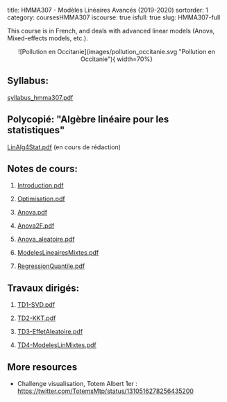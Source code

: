 title: HMMA307 - Modèles Linéaires Avancés (2019-2020)
sortorder: 1
category: coursesHMMA307
iscourse: true
isfull: true
slug: HMMA307-full

This course is in French, and deals with advanced linear models (Anova, Mixed-effects models, etc.).

<center>
![Pollution en Occitanie](images/pollution_occitanie.svg "Pollution en Occitanie"){ width=70%}
</center>

## Syllabus:
[syllabus_hmma307.pdf](/enseignement/Montpellier/HMMA307/syllabus_hmma307.pdf)


## Polycopié: "Algèbre linéaire pour les statistiques"
[LinAlg4Stat.pdf](/enseignement/Montpellier/HMMA307/LinAlg4Stat.pdf) (en cours de rédaction)

## Notes de cours:
1. [Introduction.pdf](/enseignement/Montpellier/HMMA307/Introduction.pdf)

1. [Optimisation.pdf](/enseignement/Montpellier/HMMA307/Optimisation.pdf)

1. [Anova.pdf](/enseignement/Montpellier/HMMA307/Anova.pdf)



1. [Anova2F.pdf](/enseignement/Montpellier/HMMA307/Anova2F.pdf)




1. [Anova_aleatoire.pdf](/enseignement/Montpellier/HMMA307/Anova_aleatoire.pdf)


1. [ModelesLineairesMixtes.pdf](/enseignement/Montpellier/HMMA307/ModelesLineairesMixtes.pdf)

1. [RegressionQuantile.pdf](/enseignement/Montpellier/HMMA307/RegressionQuantile.pdf)

## Travaux dirigés:

1. [TD1-SVD.pdf](/enseignement/Montpellier/HMMA307/TD1-SVD.pdf)

1. [TD2-KKT.pdf](/enseignement/Montpellier/HMMA307/TD2-KKT.pdf)

1. [TD3-EffetAleatoire.pdf](/enseignement/Montpellier/HMMA307/TD3-EffetAleatoire.pdf)
1. [TD4-ModelesLinMixtes.pdf](/enseignement/Montpellier/HMMA307/TD4-ModelesLinMixtes.pdf)


## More resources
-  Challenge visualisation, Totem Albert 1er : <https://twitter.com/TotemsMtp/status/1310516278256435200>


<!---

Codes du cours pour les eleves:

,[Optimisation.ipynb](/enseignement/Montpellier/HMMA307/Optimisation.ipynb),
[Optimisation.html](https://nbviewer.jupyter.org/url/josephsalmon.eu/enseignement/Montpellier/HMMA307/Optimisation.ipynb?flush_cache=true)

, [ANOVA.ipynb](/enseignement/Montpellier/HMMA307/ANOVA.ipynb),
[ANOVA.html](https://nbviewer.jupyter.org/url/josephsalmon.eu/enseignement/Montpellier/HMMA307/ANOVA.ipynb?flush_cache=true)

, [Anova2F.ipynb](/enseignement/Montpellier/HMMA307/Anova2F.ipynb),
[Anova2F.html](https://nbviewer.jupyter.org/url/josephsalmon.eu/enseignement/Montpellier/HMMA307/Anova2F.ipynb?flush_cache=true)
, [Anova_aleatoire.ipynb](/enseignement/Montpellier/HMMA307/Anova_aleatoire.ipynb),
[Anova_aleatoire.html](https://nbviewer.jupyter.org/url/josephsalmon.eu/enseignement/Montpellier/HMMA307/Anova_aleatoire.ipynb?flush_cache=true)

, [RegressionQuantile.ipynb](/enseignement/Montpellier/HMMA307/RegressionQuantile.ipynb), [RegressionQuantile.html](https://nbviewer.jupyter.org/url/josephsalmon.eu/enseignement/Montpellier/HMMA307/RegressionQuantile.ipynb?flush_cache=true), [data.csv](/enseignement/Montpellier/HMMA307/data.csv)
, [ModelesLineairesMixtes.ipynb](/enseignement/Montpellier/HMMA307/ModelesLineairesMixtes.ipynb),
[ModelesLineairesMixtes.html](https://nbviewer.jupyter.org/url/josephsalmon.eu/enseignement/Montpellier/HMMA307/ModelesLineairesMixtes.ipynb?flush_cache=true), [data.csv](/enseignement/Montpellier/HMMA307/data.csv),



, [TD1-SVD_correction.pdf](/enseignement/Montpellier/HMMA307/TD1-SVD_correction.pdf)
, [TD2-KKT_correction.pdf](/enseignement/Montpellier/HMMA307/TD2-KKT_correction.pdf)

--->